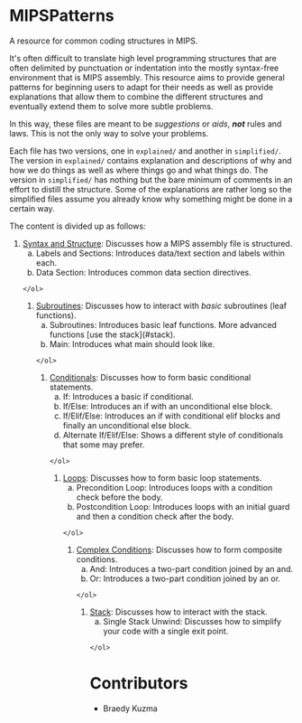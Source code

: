 # MIPSPatterns
A resource for common coding structures in MIPS.

It's often difficult to translate high level programming structures that are
often delimited by punctuation or indentation into the mostly syntax-free
environment that is MIPS assembly. This resource aims to provide general
patterns for beginning users to adapt for their needs as well as provide
explanations that allow them to combine the different structures and eventually
extend them to solve more subtle problems.

In this way, these files are meant to be _suggestions_ or _aids_, ___not___
rules and laws. This is not the only way to solve your problems.

Each file has two versions, one in `explained/` and another in `simplified/`.
The version in `explained/` contains explanation and descriptions of why and how
we do things as well as where things go and what things do. The version in
`simplified/` has nothing but the bare minimum of comments in an effort to
distill the structure. Some of the explanations are rather long so the
simplified files assume you already know why something might be done in a
certain way.

The content is divided up as follows:
  1. [Syntax and Structure](explained/01-SyntaxAndStructure): Discusses how a
    MIPS assembly file is structured.
    <ol type="a">
      <li>
        Labels and Sections: Introduces data/text section and labels within
        each.
      </li>
      <li>
        Data Section: Introduces common data section directives.
      </li>
    </ol>
  1. [Subroutines](explained/02-Subroutines): Discusses how to interact with
    _basic_ subroutines (leaf functions).
    <ol type="a">
      <li>
        Subroutines: Introduces basic leaf functions. More advanced functions
        [use the stack](#stack).
      </li>
      <li>
        Main: Introduces what main should look like.
      </li>
    </ol>
  1. [Conditionals](explained/03-Conditionals): Discusses how to form basic conditional statements.
    <ol type="a">
      <li>
        If: Introduces a basic if conditional.
      </li>
      <li>
        If/Else: Introduces an if with an unconditional else block.
      </li>
      <li>
        If/Elif/Else: Introduces an if with conditional elif blocks and finally
        an unconditional else block.
      </li>
      <li>
        Alternate If/Elif/Else: Shows a different style of conditionals that
        some may prefer.
      </li>
    </ol>
  1. [Loops](explained/04-Loops): Discusses how to form basic loop statements.
    <ol type="a">
      <li>
        Precondition Loop: Introduces loops with a condition check before the
        body.
      </li>
      <li>
        Postcondition Loop: Introduces loops with an initial guard and then a
        condition check after the body.
      </li>
    </ol>
  1. [Complex Conditions](explained/05-ComplexConditions): Discusses how to form
    composite conditions.
    <ol type="a">
      <li>
        And: Introduces a two-part condition joined by an and.
      </li>
      <li>
        Or: Introduces a two-part condition joined by an or.
      </li>
    </ol>
  1. <a name="stack"/> [Stack](explained/06-Stack): Discusses how to interact with the stack.
    <ol type="a">
      <li>
        Single Stack Unwind: Discusses how to simplify your code with a single
        exit point.
      </li>
    </ol>

# Contributors
 * Braedy Kuzma
